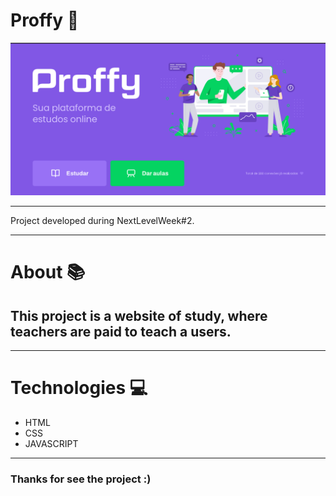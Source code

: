 # Proffy 🚀
![Proffy Image](.github/proffy_inicial.PNG)
<hr>

Project developed during NextLevelWeek#2.

<hr> 

# About 📚
## This project is a website of study, where teachers are paid to teach a users.

<hr>

# Technologies 💻

* HTML
* CSS
* JAVASCRIPT

<hr> 

### Thanks for see the project :)
